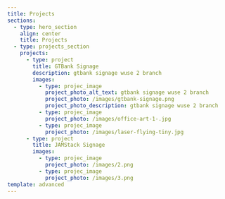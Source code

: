 ```yaml
---
title: Projects
sections:
  - type: hero_section
    align: center
    title: Projects
  - type: projects_section
    projects:
      - type: project
        title: GTBank Signage
        description: gtbank signage wuse 2 branch
        images:
          - type: projec_image
            project_photo_alt_text: gtbank signage wuse 2 branch
            project_photo: /images/gtbank-signage.png
            project_photo_description: gtbank signage wuse 2 branch
          - type: projec_image
            project_photo: /images/office-art-1-.jpg
          - type: projec_image
            project_photo: /images/laser-flying-tiny.jpg
      - type: project
        title: JAMStack Signage
        images:
          - type: projec_image
            project_photo: /images/2.png
          - type: projec_image
            project_photo: /images/3.png
template: advanced
---
```

